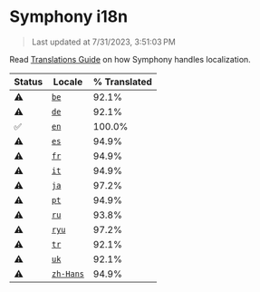 # Symphony i18n

> Last updated at 7/31/2023, 3:51:03 PM

Read [Translations Guide](https://github.com/zyrouge/symphony/wiki/Translations-Guide) on how Symphony handles localization.

| Status | Locale | % Translated |
| --- | --- | --- |
| ⚠️ | [`be`](https://github.com/zyrouge/symphony/blob/main/i18n/be.toml) | 92.1% |
| ⚠️ | [`de`](https://github.com/zyrouge/symphony/blob/main/i18n/de.toml) | 92.1% |
| ✅ | [`en`](https://github.com/zyrouge/symphony/blob/main/i18n/en.toml) | 100.0% |
| ⚠️ | [`es`](https://github.com/zyrouge/symphony/blob/main/i18n/es.toml) | 94.9% |
| ⚠️ | [`fr`](https://github.com/zyrouge/symphony/blob/main/i18n/fr.toml) | 94.9% |
| ⚠️ | [`it`](https://github.com/zyrouge/symphony/blob/main/i18n/it.toml) | 94.9% |
| ⚠️ | [`ja`](https://github.com/zyrouge/symphony/blob/main/i18n/ja.toml) | 97.2% |
| ⚠️ | [`pt`](https://github.com/zyrouge/symphony/blob/main/i18n/pt.toml) | 94.9% |
| ⚠️ | [`ru`](https://github.com/zyrouge/symphony/blob/main/i18n/ru.toml) | 93.8% |
| ⚠️ | [`ryu`](https://github.com/zyrouge/symphony/blob/main/i18n/ryu.toml) | 97.2% |
| ⚠️ | [`tr`](https://github.com/zyrouge/symphony/blob/main/i18n/tr.toml) | 92.1% |
| ⚠️ | [`uk`](https://github.com/zyrouge/symphony/blob/main/i18n/uk.toml) | 92.1% |
| ⚠️ | [`zh-Hans`](https://github.com/zyrouge/symphony/blob/main/i18n/zh-Hans.toml) | 94.9% |